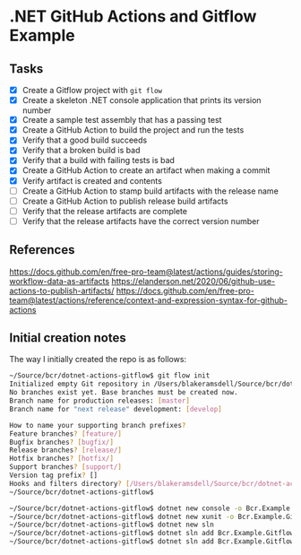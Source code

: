 # .NET GitHub Actions and Gitflow Example

## Tasks

- [X] Create a Gitflow project with `git flow`
- [X] Create a skeleton .NET console application that prints its version number
- [X] Create a sample test assembly that has a passing test
- [X] Create a GitHub Action to build the project and run the tests
- [X] Verify that a good build succeeds
- [X] Verify that a broken build is bad
- [X] Verify that a build with failing tests is bad
- [X] Create a GitHub Action to create an artifact when making a commit
- [X] Verify artifact is created and contents
- [ ] Create a GitHub Action to stamp build artifacts with the release name
- [ ] Create a GitHub Action to publish release build artifacts
- [ ] Verify that the release artifacts are complete
- [ ] Verify that the release artifacts have the correct version number

## References

<https://docs.github.com/en/free-pro-team@latest/actions/guides/storing-workflow-data-as-artifacts>
<https://elanderson.net/2020/06/github-use-actions-to-publish-artifacts/>
<https://docs.github.com/en/free-pro-team@latest/actions/reference/context-and-expression-syntax-for-github-actions>

## Initial creation notes

The way I initially created the repo is as follows:

```bash
~/Source/bcr/dotnet-actions-gitflow$ git flow init
Initialized empty Git repository in /Users/blakeramsdell/Source/bcr/dotnet-actions-gitflow/.git/
No branches exist yet. Base branches must be created now.
Branch name for production releases: [master]
Branch name for "next release" development: [develop]

How to name your supporting branch prefixes?
Feature branches? [feature/]
Bugfix branches? [bugfix/]
Release branches? [release/]
Hotfix branches? [hotfix/]
Support branches? [support/]
Version tag prefix? []
Hooks and filters directory? [/Users/blakeramsdell/Source/bcr/dotnet-actions-gitflow/.git/hooks]
~/Source/bcr/dotnet-actions-gitflow$
```

```bash
~/Source/bcr/dotnet-actions-gitflow$ dotnet new console -o Bcr.Example.Gitflow
~/Source/bcr/dotnet-actions-gitflow$ dotnet new xunit -o Bcr.Example.Gitflow.Test
~/Source/bcr/dotnet-actions-gitflow$ dotnet new sln
~/Source/bcr/dotnet-actions-gitflow$ dotnet sln add Bcr.Example.Gitflow
~/Source/bcr/dotnet-actions-gitflow$ dotnet sln add Bcr.Example.Gitflow.Test
```
